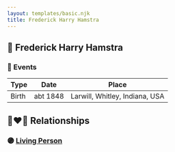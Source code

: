```yaml
---
layout: templates/basic.njk
title: Frederick Harry Hamstra
---
```

## 🔵 Frederick Harry Hamstra

### 📆 Events

Type | Date | Place
------ | ------ | ------
Birth | abt 1848 | Larwill, Whitley, Indiana, USA

## 👩‍❤️‍👨 Relationships

### 🟣 [Living Person](/people/2/2785628)
